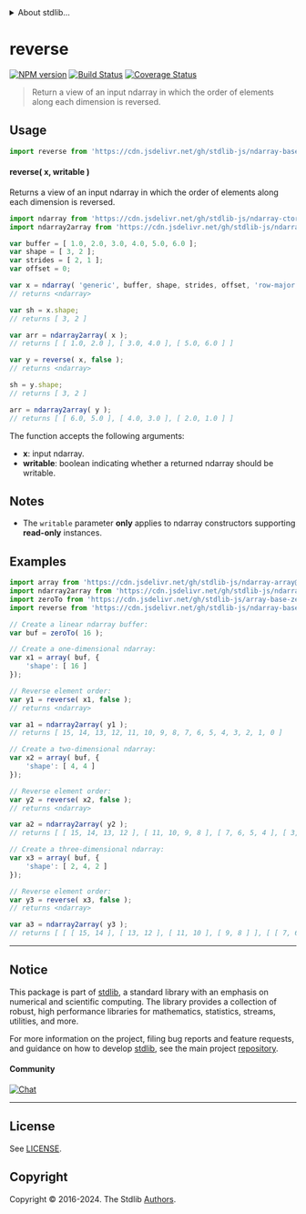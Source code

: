 <!--

@license Apache-2.0

Copyright (c) 2023 The Stdlib Authors.

Licensed under the Apache License, Version 2.0 (the "License");
you may not use this file except in compliance with the License.
You may obtain a copy of the License at

   http://www.apache.org/licenses/LICENSE-2.0

Unless required by applicable law or agreed to in writing, software
distributed under the License is distributed on an "AS IS" BASIS,
WITHOUT WARRANTIES OR CONDITIONS OF ANY KIND, either express or implied.
See the License for the specific language governing permissions and
limitations under the License.

-->


<details>
  <summary>
    About stdlib...
  </summary>
  <p>We believe in a future in which the web is a preferred environment for numerical computation. To help realize this future, we've built stdlib. stdlib is a standard library, with an emphasis on numerical and scientific computation, written in JavaScript (and C) for execution in browsers and in Node.js.</p>
  <p>The library is fully decomposable, being architected in such a way that you can swap out and mix and match APIs and functionality to cater to your exact preferences and use cases.</p>
  <p>When you use stdlib, you can be absolutely certain that you are using the most thorough, rigorous, well-written, studied, documented, tested, measured, and high-quality code out there.</p>
  <p>To join us in bringing numerical computing to the web, get started by checking us out on <a href="https://github.com/stdlib-js/stdlib">GitHub</a>, and please consider <a href="https://opencollective.com/stdlib">financially supporting stdlib</a>. We greatly appreciate your continued support!</p>
</details>

# reverse

[![NPM version][npm-image]][npm-url] [![Build Status][test-image]][test-url] [![Coverage Status][coverage-image]][coverage-url] <!-- [![dependencies][dependencies-image]][dependencies-url] -->

> Return a view of an input ndarray in which the order of elements along each dimension is reversed.

<!-- Section to include introductory text. Make sure to keep an empty line after the intro `section` element and another before the `/section` close. -->

<section class="intro">

</section>

<!-- /.intro -->

<!-- Package usage documentation. -->



<section class="usage">

## Usage

```javascript
import reverse from 'https://cdn.jsdelivr.net/gh/stdlib-js/ndarray-base-reverse@deno/mod.js';
```

#### reverse( x, writable )

Returns a view of an input ndarray in which the order of elements along each dimension is reversed.

```javascript
import ndarray from 'https://cdn.jsdelivr.net/gh/stdlib-js/ndarray-ctor@deno/mod.js';
import ndarray2array from 'https://cdn.jsdelivr.net/gh/stdlib-js/ndarray-to-array@deno/mod.js';

var buffer = [ 1.0, 2.0, 3.0, 4.0, 5.0, 6.0 ];
var shape = [ 3, 2 ];
var strides = [ 2, 1 ];
var offset = 0;

var x = ndarray( 'generic', buffer, shape, strides, offset, 'row-major' );
// returns <ndarray>

var sh = x.shape;
// returns [ 3, 2 ]

var arr = ndarray2array( x );
// returns [ [ 1.0, 2.0 ], [ 3.0, 4.0 ], [ 5.0, 6.0 ] ]

var y = reverse( x, false );
// returns <ndarray>

sh = y.shape;
// returns [ 3, 2 ]

arr = ndarray2array( y );
// returns [ [ 6.0, 5.0 ], [ 4.0, 3.0 ], [ 2.0, 1.0 ] ]
```

The function accepts the following arguments:

-   **x**: input ndarray.
-   **writable**: boolean indicating whether a returned ndarray should be writable.

</section>

<!-- /.usage -->

<!-- Package usage notes. Make sure to keep an empty line after the `section` element and another before the `/section` close. -->

<section class="notes">

## Notes

-   The `writable` parameter **only** applies to ndarray constructors supporting **read-only** instances.

</section>

<!-- /.notes -->

<!-- Package usage examples. -->

<section class="examples">

## Examples

<!-- eslint no-undef: "error" -->

```javascript
import array from 'https://cdn.jsdelivr.net/gh/stdlib-js/ndarray-array@deno/mod.js';
import ndarray2array from 'https://cdn.jsdelivr.net/gh/stdlib-js/ndarray-to-array@deno/mod.js';
import zeroTo from 'https://cdn.jsdelivr.net/gh/stdlib-js/array-base-zero-to@deno/mod.js';
import reverse from 'https://cdn.jsdelivr.net/gh/stdlib-js/ndarray-base-reverse@deno/mod.js';

// Create a linear ndarray buffer:
var buf = zeroTo( 16 );

// Create a one-dimensional ndarray:
var x1 = array( buf, {
    'shape': [ 16 ]
});

// Reverse element order:
var y1 = reverse( x1, false );
// returns <ndarray>

var a1 = ndarray2array( y1 );
// returns [ 15, 14, 13, 12, 11, 10, 9, 8, 7, 6, 5, 4, 3, 2, 1, 0 ]

// Create a two-dimensional ndarray:
var x2 = array( buf, {
    'shape': [ 4, 4 ]
});

// Reverse element order:
var y2 = reverse( x2, false );
// returns <ndarray>

var a2 = ndarray2array( y2 );
// returns [ [ 15, 14, 13, 12 ], [ 11, 10, 9, 8 ], [ 7, 6, 5, 4 ], [ 3, 2, 1, 0 ] ]

// Create a three-dimensional ndarray:
var x3 = array( buf, {
    'shape': [ 2, 4, 2 ]
});

// Reverse element order:
var y3 = reverse( x3, false );
// returns <ndarray>

var a3 = ndarray2array( y3 );
// returns [ [ [ 15, 14 ], [ 13, 12 ], [ 11, 10 ], [ 9, 8 ] ], [ [ 7, 6 ], [ 5, 4 ], [ 3, 2 ], [ 1, 0 ] ] ]
```

</section>

<!-- /.examples -->

<!-- Section to include cited references. If references are included, add a horizontal rule *before* the section. Make sure to keep an empty line after the `section` element and another before the `/section` close. -->

<section class="references">

</section>

<!-- /.references -->

<!-- Section for related `stdlib` packages. Do not manually edit this section, as it is automatically populated. -->

<section class="related">

</section>

<!-- /.related -->

<!-- Section for all links. Make sure to keep an empty line after the `section` element and another before the `/section` close. -->


<section class="main-repo" >

* * *

## Notice

This package is part of [stdlib][stdlib], a standard library with an emphasis on numerical and scientific computing. The library provides a collection of robust, high performance libraries for mathematics, statistics, streams, utilities, and more.

For more information on the project, filing bug reports and feature requests, and guidance on how to develop [stdlib][stdlib], see the main project [repository][stdlib].

#### Community

[![Chat][chat-image]][chat-url]

---

## License

See [LICENSE][stdlib-license].


## Copyright

Copyright &copy; 2016-2024. The Stdlib [Authors][stdlib-authors].

</section>

<!-- /.stdlib -->

<!-- Section for all links. Make sure to keep an empty line after the `section` element and another before the `/section` close. -->

<section class="links">

[npm-image]: http://img.shields.io/npm/v/@stdlib/ndarray-base-reverse.svg
[npm-url]: https://npmjs.org/package/@stdlib/ndarray-base-reverse

[test-image]: https://github.com/stdlib-js/ndarray-base-reverse/actions/workflows/test.yml/badge.svg?branch=v0.2.2
[test-url]: https://github.com/stdlib-js/ndarray-base-reverse/actions/workflows/test.yml?query=branch:v0.2.2

[coverage-image]: https://img.shields.io/codecov/c/github/stdlib-js/ndarray-base-reverse/main.svg
[coverage-url]: https://codecov.io/github/stdlib-js/ndarray-base-reverse?branch=main

<!--

[dependencies-image]: https://img.shields.io/david/stdlib-js/ndarray-base-reverse.svg
[dependencies-url]: https://david-dm.org/stdlib-js/ndarray-base-reverse/main

-->

[chat-image]: https://img.shields.io/gitter/room/stdlib-js/stdlib.svg
[chat-url]: https://app.gitter.im/#/room/#stdlib-js_stdlib:gitter.im

[stdlib]: https://github.com/stdlib-js/stdlib

[stdlib-authors]: https://github.com/stdlib-js/stdlib/graphs/contributors

[umd]: https://github.com/umdjs/umd
[es-module]: https://developer.mozilla.org/en-US/docs/Web/JavaScript/Guide/Modules

[deno-url]: https://github.com/stdlib-js/ndarray-base-reverse/tree/deno
[deno-readme]: https://github.com/stdlib-js/ndarray-base-reverse/blob/deno/README.md
[umd-url]: https://github.com/stdlib-js/ndarray-base-reverse/tree/umd
[umd-readme]: https://github.com/stdlib-js/ndarray-base-reverse/blob/umd/README.md
[esm-url]: https://github.com/stdlib-js/ndarray-base-reverse/tree/esm
[esm-readme]: https://github.com/stdlib-js/ndarray-base-reverse/blob/esm/README.md
[branches-url]: https://github.com/stdlib-js/ndarray-base-reverse/blob/main/branches.md

[stdlib-license]: https://raw.githubusercontent.com/stdlib-js/ndarray-base-reverse/main/LICENSE

</section>

<!-- /.links -->
